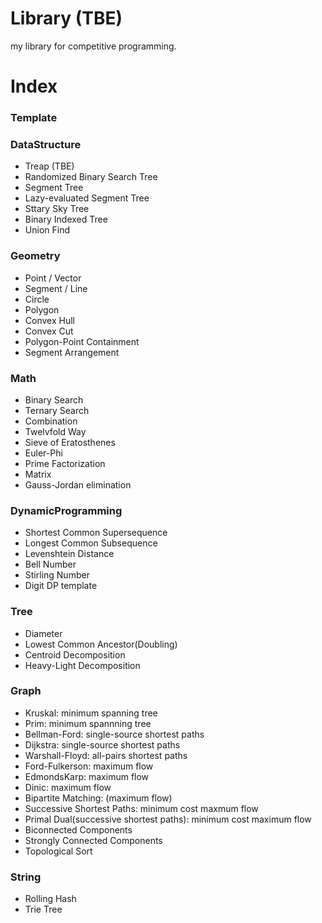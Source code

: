 Library (TBE)
===
my library for competitive programming.

Index
===
### Template

### DataStructure

- Treap (TBE)
- Randomized Binary Search Tree
- Segment Tree
- Lazy-evaluated Segment Tree
- Sttary Sky Tree
- Binary Indexed Tree
- Union Find

### Geometry

- Point / Vector
- Segment / Line
- Circle
- Polygon
- Convex Hull
- Convex Cut
- Polygon-Point Containment
- Segment Arrangement

### Math

- Binary Search
- Ternary Search
- Combination
- Twelvfold Way
- Sieve of Eratosthenes
- Euler-Phi
- Prime Factorization
- Matrix
- Gauss-Jordan elimination

### DynamicProgramming

- Shortest Common Supersequence
- Longest Common Subsequence
- Levenshtein Distance
- Bell Number
- Stirling Number
- Digit DP template

### Tree

- Diameter
- Lowest Common Ancestor(Doubling)
- Centroid Decomposition
- Heavy-Light Decomposition

### Graph

- Kruskal: minimum spanning tree
- Prim: minimum spannning tree
- Bellman-Ford: single-source shortest paths
- Dijkstra: single-source shortest paths
- Warshall-Floyd: all-pairs shortest paths
- Ford-Fulkerson: maximum flow
- EdmondsKarp: maximum flow
- Dinic: maximum flow
- Bipartite Matching: (maximum flow)
- Successive Shortest Paths: minimum cost maxmum flow
- Primal Dual(successive shortest paths): minimum cost maximum flow
- Biconnected Components
- Strongly Connected Components
- Topological Sort

### String

- Rolling Hash
- Trie Tree
